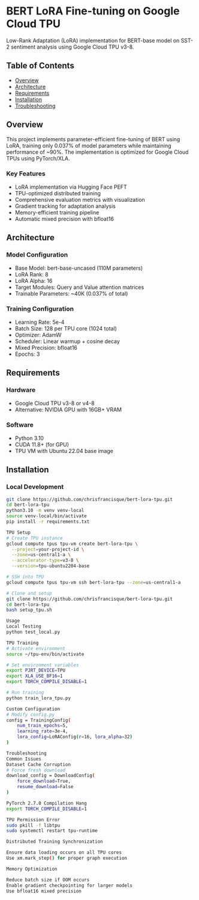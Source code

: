 # BERT LoRA Fine-tuning on Google Cloud TPU

Low-Rank Adaptation (LoRA) implementation for BERT-base model on SST-2 sentiment analysis using Google Cloud TPU v3-8.

## Table of Contents
- [Overview](#overview)
- [Architecture](#architecture)
- [Requirements](#requirements)
- [Installation](#installation)
- [Troubleshooting](#troubleshooting)

## Overview

This project implements parameter-efficient fine-tuning of BERT using LoRA, training only 0.037% of model parameters while maintaining performance of ~90%. The implementation is optimized for Google Cloud TPUs using PyTorch/XLA.

### Key Features
* LoRA implementation via Hugging Face PEFT
* TPU-optimized distributed training
* Comprehensive evaluation metrics with visualization
* Gradient tracking for adaptation analysis
* Memory-efficient training pipeline
* Automatic mixed precision with bfloat16

## Architecture

### Model Configuration
* Base Model: bert-base-uncased (110M parameters)
* LoRA Rank: 8
* LoRA Alpha: 16
* Target Modules: Query and Value attention matrices
* Trainable Parameters: ~40K (0.037% of total)

### Training Configuration
* Learning Rate: 5e-4
* Batch Size: 128 per TPU core (1024 total)
* Optimizer: AdamW
* Scheduler: Linear warmup + cosine decay
* Mixed Precision: bfloat16
* Epochs: 3

## Requirements

### Hardware
* Google Cloud TPU v3-8 or v4-8
* Alternative: NVIDIA GPU with 16GB+ VRAM

### Software
* Python 3.10
* CUDA 11.8+ (for GPU)
* TPU VM with Ubuntu 22.04 base image

## Installation

### Local Development
```bash
git clone https://github.com/chrisfrancisque/bert-lora-tpu.git
cd bert-lora-tpu
python3.10 -m venv venv-local
source venv-local/bin/activate
pip install -r requirements.txt

TPU Setup
# Create TPU instance
gcloud compute tpus tpu-vm create bert-lora-tpu \
  --project=your-project-id \
  --zone=us-central1-a \
  --accelerator-type=v3-8 \
  --version=tpu-ubuntu2204-base

# SSH into TPU
gcloud compute tpus tpu-vm ssh bert-lora-tpu --zone=us-central1-a

# Clone and setup
git clone https://github.com/chrisfrancisque/bert-lora-tpu.git
cd bert-lora-tpu
bash setup_tpu.sh

Usage
Local Testing
python test_local.py

TPU Training
# Activate environment
source ~/tpu-env/bin/activate

# Set environment variables
export PJRT_DEVICE=TPU
export XLA_USE_BF16=1
export TORCH_COMPILE_DISABLE=1

# Run training
python train_lora_tpu.py

Custom Configuration
# Modify config.py
config = TrainingConfig(
    num_train_epochs=5,
    learning_rate=3e-4,
    lora_config=LoRAConfig(r=16, lora_alpha=32)
)

Troubleshooting
Common Issues
Dataset Cache Corruption
# Force fresh download
download_config = DownloadConfig(
    force_download=True,
    resume_download=False
)

PyTorch 2.7.0 Compilation Hang
export TORCH_COMPILE_DISABLE=1

TPU Permission Error
sudo pkill -f libtpu
sudo systemctl restart tpu-runtime

Distributed Training Synchronization

Ensure data loading occurs on all TPU cores
Use xm.mark_step() for proper graph execution

Memory Optimization

Reduce batch size if OOM occurs
Enable gradient checkpointing for larger models
Use bfloat16 mixed precision


